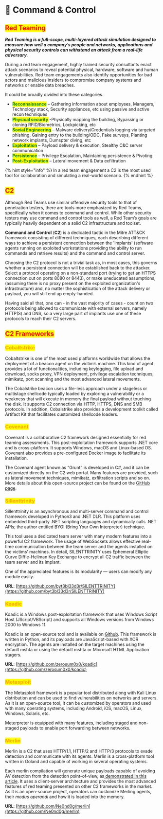 # 🔧 Command & Control

## <mark style="color:red;">Red Teaming</mark>

&#x20;_**Red Teaming is a full-scope, multi-layered attack simulation designed to measure how well a company’s people and networks, applications and physical security controls can withstand an attack from a real-life adversary.**_

During a red team engagement, highly trained security consultants enact attack scenarios to reveal potential physical, hardware, software and human vulnerabilities. Red team engagements also identify opportunities for bad actors and malicious insiders to compromise company systems and networks or enable data breaches.



It could be broadly divided into these categories.

* <mark style="color:green;">**Reconnaissance**</mark> – Gathering information about employees, Managers, Technology stack, Security appliances, etc using passive and active recon techniques
* <mark style="color:green;">**Physical security**</mark> -Physically mapping the building, Bypassing or cloning RFID/Biometrics, Lockpicking, etc
* <mark style="color:green;">**Social Engineering**</mark> – Malware delivery/Credentials logging via targeted phishing, Gaining entry to the building/ODC, Fake surveys, Planting network implants, Dumspter diving, etc
* <mark style="color:green;">**Exploitation**</mark> – Payload delivery & execution, Stealthy C\&C server communication
* <mark style="color:green;">**Persistence**</mark> – Privilege Escalation, Maintaining persistence & Pivoting
* <mark style="color:green;">**Post-Exploitation**</mark> – Lateral movement & Data exfiltration

{% hint style="info" %}
In a red team engagement a C2 is the most used tool for collaboration and  simulating a real-world scenario.
{% endhint %}

## <mark style="color:red;">C2</mark>

Although Red Teams use similar offensive security tools to that of penetration testers, there are tools more emphasized by Red Teams, specifically when it comes to command and control. While other security testers may use command and control tools as well, a Red Team’s goals are typically heavily dependent on a solid C2 infrastructure and toolset.

**Command and Control** (**C2**) is a dedicated tactic in the Mitre ATT\&CK framework consisting of different techniques, each describing different ways to achieve a persistent connection between the 'implants' (software agents running on exploited workstations providing the ability to run commands and retrieve results) and the command and control server.

Choosing the C2 protocol is not a trivial task as, in most cases, this governs whether a persistent connection will be established back to the attacker. Select a protocol operating on a non-standard port (trying to get an HTTPS connection out on ports  8080 or 8443), or make uneducated assumptions, (assuming there is no proxy present on the exploited organization's  infrastructure) and, no matter the sophistication of the attack delivery or payload, you will still end up empty-handed.

Having said all that, one can - in the vast majority of cases - count on two protocols being allowed to communicate with external servers, namely HTTP(S) and DNS, so a very large part of implants use one of these protocols to reach their C2 servers.

## <mark style="color:red;">**C2 Frameworks**</mark>

### <mark style="color:orange;">**Cobaltstrike**</mark>

Cobaltstrike is one of the most used platforms worldwide that allows the deployment of a beacon agent on the victim’s machine. This kind of agent provides a lot of functionalities, including keylogging, file upload and download, socks proxy, VPN deployment, privilege escalation techniques, mimikatz, port scanning and the most advanced lateral movements.

The Cobalstrike beacon uses a file-less approach under a stageless or multistage shellcode typically loaded by exploring a vulnerability or a weakness that will execute in memory the final payload without touching the disk. It supports C2 connection via HTTP, HTTPS, DNS and SMB protocols. In addition, Cobalstrike also provides a development toolkit called Artifact Kit that facilitates customized shellcode loaders.

### <mark style="color:orange;">Covenant</mark>

Covenant is a collaborative C2 framework designed essentially for red teaming assessments. This post-exploitation framework supports .NET core and is cross-platform. It supports Windows, macOS and Linux-based OS. Covenant also provides a pre-configured Docker image to facilitate its installation.&#x20;

The Covenant agent known as “Grunt” is developed in C#, and it can be customized directly on the C2 web portal. Many features are provided, such as lateral movement techniques, mimikatz, exfiltration scripts and so on. More details about this open-source project can be found on the [GitHub page](https://github.com/cobbr/Covenant/wiki/).

### <mark style="color:orange;">Sillenttrinity</mark>

Sillenttrinity is an asynchronous and multi-server command and control framework developed in Python3 and .NET DLR. This platform uses embedded third-party .NET scripting languages and dynamically calls .NET APIs; the author entitled BYOI (Bring Your Own Interpreter) technique.

This tool uses a dedicated team server with many modern features into a powerful C2 framework. The usage of WebSockets allows effective real-time communication between the team server and the agents installed on the victims’ machines. In detail, SILENTTRINITY uses Ephemeral Elliptic Curve Diffie-Hellman Key Exchange to encrypt all C2 traffic between the team server and its implant.

One of the appreciated features is its modularity — users can modify any module easily.

**URL**: [https://github.com/byt3bl33d3r/SILENTTRINITY](https://github.com/byt3bl33d3r/SILENTTRINITY)

### <mark style="color:orange;">Koadic</mark>

Koadic is a Windows post-exploitation framework that uses Windows Script Host (JScript/VBScript) and supports all Windows versions from Windows 2000 to Windows 11.

Koadic is an open-source tool and is available on [Github](https://github.com/zerosum0x0/koadic). This framework is written in Python, and its payloads are JavaScript-based with XOR encryption. The agents are installed on the target machines using the default mshta or using the default mshta or Microsoft HTML Application stagers.&#x20;

**URL**: [https://github.com/zerosum0x0/koadic](https://github.com/zerosum0x0/koadic)



### <mark style="color:orange;">Metasploit</mark>

The Metasploit framework is a popular tool distributed along with Kali Linux distribution and can be used to find vulnerabilities on networks and servers. As it is an open-source tool, it can be customized by operators and used with many operating systems, including Android, iOS, macOS, Linux, Windows, Solaris, etc.

Meterpreter is equipped with many features, including staged and non-staged payloads to enable port forwarding between networks.

### <mark style="color:orange;">Merlin</mark>

Merlin is a C2 that uses HTTP/1.1, HTTP/2 and HTTP/3 protocols to evade detection and communicate with its agents. Merlin is a cross-platform tool written in Goland and capable of working in several operating systems.

Each merlin compilation will generate unique payloads capable of avoiding AV detection from the detection point-of-view, as[ demonstrated in this article](https://resources.infosecinstitute.com/topic/using-merlin-agents-to-evade-detection/). It uses a client-server architecture and provides the most advanced features of red teaming presented on other C2 frameworks in the market. As it is an open-source project, operators can customize Merling agents, their _modus operandi_ and how it is loaded into the memory.

**URL**: [https://github.com/Ne0nd0g/merlin](https://github.com/Ne0nd0g/merlin)
